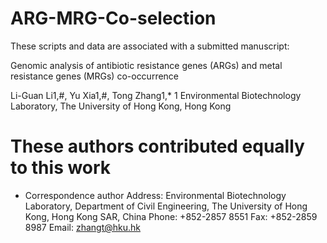 # ARG-MRG-Co-selection

These scripts and data are associated with a submitted manuscript:

Genomic analysis of antibiotic resistance genes (ARGs) and metal resistance genes (MRGs) co-occurrence

Li-Guan Li1,#, Yu Xia1,#, Tong Zhang1,*
1 Environmental Biotechnology Laboratory, The University of Hong Kong, Hong Kong
# These authors contributed equally to this work
* Correspondence author
Address: Environmental Biotechnology Laboratory, Department of Civil Engineering, The University of Hong Kong, Hong Kong SAR, China 
Phone: +852-2857 8551
Fax: +852-2859 8987
Email: zhangt@hku.hk

